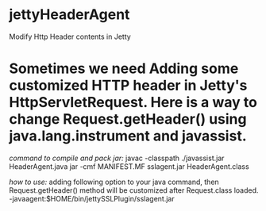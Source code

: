 jettyHeaderAgent
================

Modify Http Header contents in Jetty

Sometimes we need Adding some customized HTTP header in Jetty's HttpServletRequest.
Here is a way to change Request.getHeader() using java.lang.instrument and javassist.
=======

*command to compile and pack jar:*
javac -classpath ./javassist.jar HeaderAgent.java 
jar -cmf MANIFEST.MF sslagent.jar HeaderAgent.class 

*how to use:*
adding following option to your java command, then Request.getHeader() method will be customized after Request.class loaded.
-javaagent:$HOME/bin/jettySSLPlugin/sslagent.jar 
